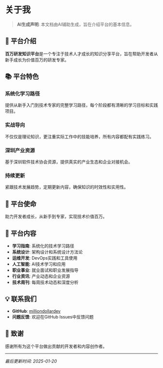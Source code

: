 # 关于我

> **AI生成声明**: 本文档由AI辅助生成，旨在介绍平台的基本信息。

## 🎯 平台介绍

**百万研发知识平台**是一个专注于技术人才成长的知识分享平台，旨在帮助开发者从新手成长为价值百万的研发专家。

## 📚 平台特色

### 系统化学习路径

提供从新手入门到技术专家的完整学习路径，每个阶段都有清晰的学习目标和实践项目。

### 实战导向

不仅仅是理论知识，更注重实际工作中的技能培养，所有内容都配有实践练习。

### 深圳产业资源

基于深圳软件技术协会资源，提供真实的产业生态和企业对接机会。

### 持续更新

紧跟技术发展趋势，定期更新内容，确保知识的时效性和实用性。

## 🚀 平台使命

助力开发者成长，从新手到专家，实现技术价值百万。

## 📖 平台内容

- **学习指南**: 系统化的技术学习路径
- **系统设计**: 架构设计和系统设计方法论
- **运维开发**: DevOps实践和工具使用
- **人工智能**: AI技术学习和应用
- **职业事业**: 就业面试和职业发展指导
- **行业资讯**: 产业动态和企业资源
- **技术周刊**: 每周技术动态和深度分析

## 💡 联系我们

- **GitHub**: [milliondollardev](https://github.com/daily5am/milliondollardev)
- **问题反馈**: 欢迎在GitHub Issues中反馈问题

## 🙏 致谢

感谢所有为这个平台做出贡献的开发者和内容创作者。

---

*最后更新时间: 2025-01-20*

